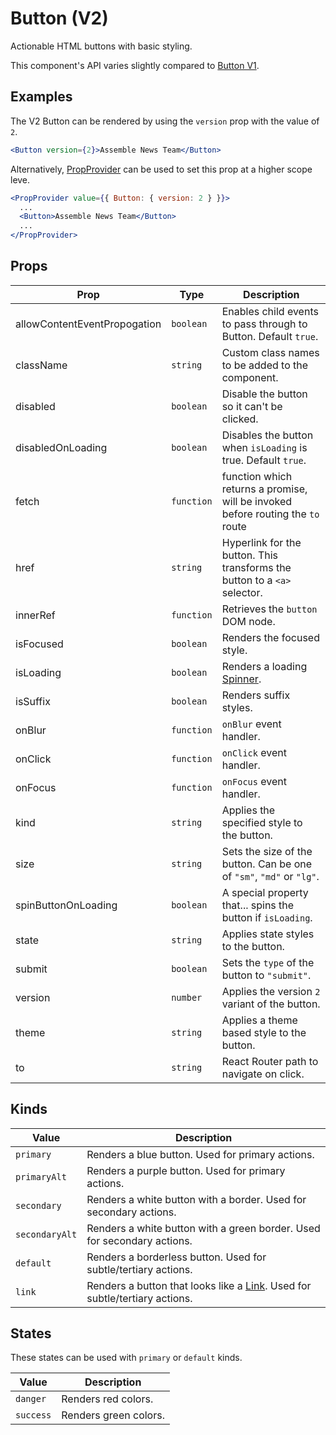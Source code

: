 # Button (V2)

Actionable HTML buttons with basic styling.

This component's API varies slightly compared to [Button V1](./ButtonV1.md).

## Examples

The V2 Button can be rendered by using the `version` prop with the value of `2`.

```jsx
<Button version={2}>Assemble News Team</Button>
```

Alternatively, [PropProvider](../../PropProvider) can be used to set this prop at a higher scope leve.

```jsx
<PropProvider value={{ Button: { version: 2 } }}>
  ...
  <Button>Assemble News Team</Button>
  ...
</PropProvider>
```

## Props

| Prop                         | Type       | Description                                                                     |
| ---------------------------- | ---------- | ------------------------------------------------------------------------------- |
| allowContentEventPropogation | `boolean`  | Enables child events to pass through to Button. Default `true`.                 |
| className                    | `string`   | Custom class names to be added to the component.                                |
| disabled                     | `boolean`  | Disable the button so it can't be clicked.                                      |
| disabledOnLoading            | `boolean`  | Disables the button when `isLoading` is true. Default `true`.                   |
| fetch                        | `function` | function which returns a promise, will be invoked before routing the `to` route |
| href                         | `string`   | Hyperlink for the button. This transforms the button to a `<a>` selector.       |
| innerRef                     | `function` | Retrieves the `button` DOM node.                                                |
| isFocused                    | `boolean`  | Renders the focused style.                                                      |
| isLoading                    | `boolean`  | Renders a loading [Spinner](../../Spinner).                                     |
| isSuffix                     | `boolean`  | Renders suffix styles.                                                          |
| onBlur                       | `function` | `onBlur` event handler.                                                         |
| onClick                      | `function` | `onClick` event handler.                                                        |
| onFocus                      | `function` | `onFocus` event handler.                                                        |
| kind                         | `string`   | Applies the specified style to the button.                                      |
| size                         | `string`   | Sets the size of the button. Can be one of `"sm"`, `"md"` or `"lg"`.            |
| spinButtonOnLoading          | `boolean`  | A special property that... spins the button if `isLoading`.                     |
| state                        | `string`   | Applies state styles to the button.                                             |
| submit                       | `boolean`  | Sets the `type` of the button to `"submit"`.                                    |
| version                      | `number`   | Applies the version `2` variant of the button.                                  |
| theme                        | `string`   | Applies a theme based style to the button.                                      |
| to                           | `string`   | React Router path to navigate on click.                                         |

## Kinds

| Value          | Description                                                                              |
| -------------- | ---------------------------------------------------------------------------------------- |
| `primary`      | Renders a blue button. Used for primary actions.                                         |
| `primaryAlt`   | Renders a purple button. Used for primary actions.                                       |
| `secondary`    | Renders a white button with a border. Used for secondary actions.                        |
| `secondaryAlt` | Renders a white button with a green border. Used for secondary actions.                  |
| `default`      | Renders a borderless button. Used for subtle/tertiary actions.                           |
| `link`         | Renders a button that looks like a [Link](../../Link). Used for subtle/tertiary actions. |

## States

These states can be used with `primary` or `default` kinds.

| Value     | Description           |
| --------- | --------------------- |
| `danger`  | Renders red colors.   |
| `success` | Renders green colors. |
